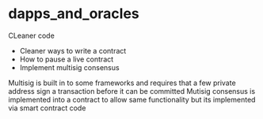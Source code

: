 # dapps_and_oracles
CLeaner code 


- Cleaner ways to write a contract 
- How to pause a live contract
- Implement multisig consensus



Multisig is built in to some frameworks and requires that a few private address sign a transaction before it can be committed
Mutisig consensus is implemented into a contract to allow same functionality but its implemented via smart contract code